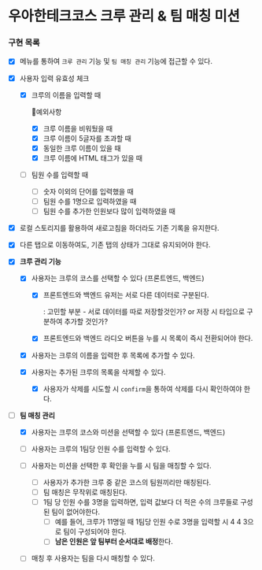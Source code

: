 # 우아한테크코스 크루 관리 & 팀 매칭 미션

### 구현 목록

* [x] 메뉴를 통하여 `크루 관리` 기능 및 `팀 매칭 관리` 기능에 접근할 수 있다.

* [x] 사용자 입력 유효성 체크

  * [x] 크루의 이름을 입력할 때

    🚨예외사항

    * [x] 크루 이름을 비워뒀을 때
    * [x] 크루 이름이 5글자를 초과할 때
    * [x] 동일한 크루 이름이 있을 때
    * [x] 크루 이름에 HTML 태그가 있을 때

  * [ ] 팀원 수를 입력할 때

    * [ ] 숫자 이외의 단어를 입력했을 때
    * [ ] 팀원 수를 1명으로 입력하였을 때
    * [ ] 팀원 수를 추가한 인원보다 많이 입력하였을 때

* [x] 로컬 스토리지를 활용하여 새로고침을 하더라도 기존 기록을 유지한다.

* [x] 다른 탭으로 이동하여도, 기존 탭의 상태가 그대로 유지되어야 한다.

* [x] **크루 관리 기능**

  * [x] 사용자는 크루의 코스를 선택할 수 있다 (프론트엔드, 백엔드)

    * [x] 프론트엔드와 백엔드 유저는 서로 다른 데이터로 구분된다.

      : 고민할 부분 - 서로 데이터를 따로 저장할것인가? or 저장 시 타입으로 구분하여 추가할 것인가?

    * [x] 프론트엔드와 백엔드 라디오 버튼을 누를 시 목록이 즉시 전환되어야 한다.

  * [x] 사용자는 크루의 이름을 입력한 후 목록에 추가할 수 있다.

  * [x] 사용자는 추가된 크루의 목록을 삭제할 수 있다.

    * [x] 사용자가 삭제를 시도할 시 `confirm`을 통하여 삭제를 다시 확인하여야 한다.

* [ ] **팀 매칭 관리**

  * [x] 사용자는 크루의 코스와 미션을 선택할 수 있다 (프론트엔드, 백엔드)
  * [ ] 사용자는 크루의 1팀당 인원 수를 입력할 수 있다.
  * [ ] 사용자는 미션을 선택한 후 확인을 누를 시 팀을 매칭할 수 있다.
    * [ ] 사용자가 추가한 크루 중 같은 코스의 팀원끼리만 매칭된다.
    * [ ] 팀 매칭은 무작위로 매칭된다.
    * [ ] 1팀 당 인원 수를 3명을 입력하면, 입력 값보다 더 적은 수의 크루들로 구성된 팀이 없어야한다.
      * [ ] 예를 들어, 크루가 11명일 때 1팀당 인원 수로 3명을 입력할 시 4 4 3으로 팀이 구성되어야 한다.
      * [ ] **남은 인원은 앞 팀부터 순서대로 배정**한다.
  * [ ] 매칭 후 사용자는 팀을 다시 매칭할 수 있다.

